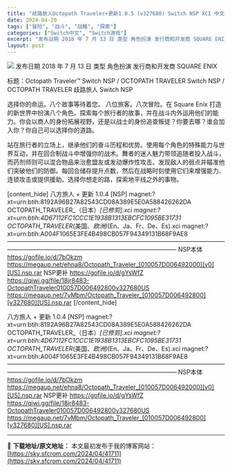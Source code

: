 ```yaml
---
title: "歧路旅人Octopath Traveler+更新1.0.5 (v327680) Switch NSP XCI 中文 3.1G"
date: 2024-04-20
tags: ["冒险", "战斗", "战略", "探索"]
categories: ["Switch中文", "Switch游戏"]
excerpt: "发布日期 2018 年 7 月 13 日 类型 角色扮演 发行商和开发商 SQUARE ENIX 标题：Octopath Traveler™ Switch NSP / OCTOPATH TRAVELER Switch NSP / OCTOPATH TRAVELER 歧路旅人 Switch NSP 选&hellip;"
layout: post
---
```


<img class="aligncenter" src="https://sky.sfcrom.com/wp-content/uploads/2024/04/20240420151302-e5fd8.jpeg" />
发布日期 2018 年 7 月 13 日
类型 角色扮演
发行商和开发商 SQUARE ENIX

标题：Octopath Traveler™ Switch NSP / OCTOPATH TRAVELER Switch NSP / OCTOPATH TRAVELER 歧路旅人 Switch NSP

选择你的命运。八个故事等待着您。
八位旅客。八次冒险。在 Square Enix 打造的新世界中扮演八个角色。探索每个旅行者的故事，并在战斗内外运用他们的能力。你会以商人的身份拓展视野，还是以战士的身份追查叛徒？你要去哪？谁会加入你？你自己可以选择你的道路。

站在旅行者的立场上，继承他们的奋斗历程和优势。使用每个角色的特殊能力与世界互动，并在回合制战斗中增强你的战术。舞者的迷人魅力带领追随者投入战斗，而药剂师则可以混合物品来治愈盟友或发动爆炸性攻击。发现敌人的弱点并瞄准他们突破他们的防御。每回合储存提升点数，然后在战略时刻使用它们来增强能力、连锁攻击或提供援助。选择你想走的路，探索地平线之外的事物。

[content_hide]
八方旅人 + 更新 1.0.4 [NSP]
magnet:?xt=urn:btih:8192A96B27A82543CD08A389E5E0A588426262DA
OCTOPATH_TRAVELER_（日本）_[已修剪].xci
magnet:?xt=urn:btih:4D67112FC1CCC1E1938B1313EBCFC1095BE31731
OCTOPATH_TRAVELER_(美国、_欧洲)_(En、Ja、Fr、De、Es).xci
magnet:?xt=urn:btih:A004F1065E3FE4B498CB057F94349131B68F9AE8
————————————————————————————————————————————————————————————————
NSP本体
https://gofile.io/d/7bOkzm
https://megaup.net/ehna8/Octopath_Traveler_[010057D006492000][v0][US].nsp.rar
NSP更补
https://gofile.io/d/gYsWfZ
https://qiwi.gg/file/18jr8483-OctopathTraveler010057D006492800v327680US
https://megaup.net/7vMbm/Octopath_Traveler_[010057D006492800][v327680][US].nsp.rar
[/content_hide]

<!--wechatfans start-->
八方旅人 + 更新 1.0.4 [NSP]
magnet:?xt=urn:btih:8192A96B27A82543CD08A389E5E0A588426262DA
OCTOPATH_TRAVELER_（日本）_[已修剪].xci
magnet:?xt=urn:btih:4D67112FC1CCC1E1938B1313EBCFC1095BE31731
OCTOPATH_TRAVELER_(美国、_欧洲)_(En、Ja、Fr、De、Es).xci
magnet:?xt=urn:btih:A004F1065E3FE4B498CB057F94349131B68F9AE8
————————————————————————————————————————————————————————————————
NSP本体
https://gofile.io/d/7bOkzm
https://megaup.net/ehna8/Octopath_Traveler_[010057D006492000][v0][US].nsp.rar
NSP更补
https://gofile.io/d/gYsWfZ
https://qiwi.gg/file/18jr8483-OctopathTraveler010057D006492800v327680US
https://megaup.net/7vMbm/Octopath_Traveler_[010057D006492800][v327680][US].nsp.rar
<!--wechatfans end-->

---
📖 **下载地址/原文地址：** 本文最初发布于我的博客网站：[https://sky.sfcrom.com/2024/04/41711](https://sky.sfcrom.com/2024/04/41711)
